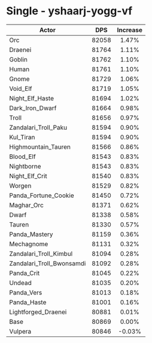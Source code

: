# Single - yshaarj-yogg-vf
| Actor | DPS | Increase |
|---|:---:|:---:|
|Orc|82058|1.47%|
|Draenei|81764|1.11%|
|Goblin|81762|1.10%|
|Human|81761|1.10%|
|Gnome|81729|1.06%|
|Void_Elf|81719|1.05%|
|Night_Elf_Haste|81694|1.02%|
|Dark_Iron_Dwarf|81664|0.98%|
|Troll|81656|0.97%|
|Zandalari_Troll_Paku|81594|0.90%|
|Kul_Tiran|81594|0.90%|
|Highmountain_Tauren|81566|0.86%|
|Blood_Elf|81543|0.83%|
|Nightborne|81543|0.83%|
|Night_Elf_Crit|81540|0.83%|
|Worgen|81529|0.82%|
|Panda_Fortune_Cookie|81450|0.72%|
|Maghar_Orc|81371|0.62%|
|Dwarf|81338|0.58%|
|Tauren|81330|0.57%|
|Panda_Mastery|81159|0.36%|
|Mechagnome|81131|0.32%|
|Zandalari_Troll_Kimbul|81094|0.28%|
|Zandalari_Troll_Bwonsamdi|81092|0.28%|
|Panda_Crit|81045|0.22%|
|Undead|81035|0.20%|
|Panda_Vers|81013|0.18%|
|Panda_Haste|81001|0.16%|
|Lightforged_Draenei|80881|0.01%|
|Base|80869|0.00%|
|Vulpera|80846|-0.03%|
